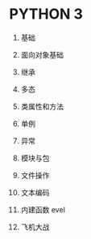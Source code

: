 # PYTHON 3

1. 基础

2. 面向对象基础

3. 继承

4. 多态

5. 类属性和方法

6. 单例

7. 异常

8. 模块与包

9. 文件操作

10. 文本编码

11. 内建函数 evel

12. 飞机大战





